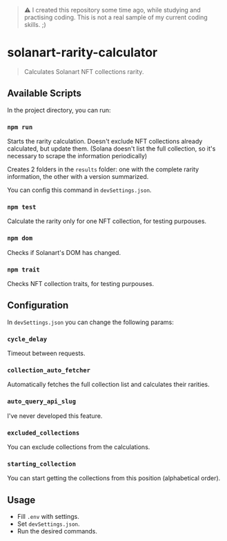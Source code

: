 > ⚠ I created this repository some time ago, while studying and practising coding. 
> This is not a real sample of my current coding skills. ;)

# solanart-rarity-calculator

> Calculates Solanart NFT collections rarity.


## Available Scripts

In the project directory, you can run:

### `npm run`

Starts the rarity calculation. Doesn't exclude NFT collections already calculated, but update them. (Solana doesn't list the full collection, so it's necessary to scrape the information periodically)

Creates 2 folders in the ``results`` folder: one with the complete rarity information, the other with a version summarized. 

You can config this command in ``devSettings.json``.

### `npm test`

Calculate the rarity only for one NFT collection, for testing purpouses.

### `npm dom`

Checks if Solanart's DOM has changed.

### `npm trait`

Checks NFT collection traits, for testing purpouses. 

## Configuration

In ``devSettings.json`` you can change the following params:


### `cycle_delay`
Timeout between requests.

### `collection_auto_fetcher`
Automatically fetches the full collection list and calculates their rarities.

### `auto_query_api_slug`
I've never developed this feature.

### `excluded_collections`
You can exclude collections from the calculations.

### `starting_collection`
You can start getting the collections from this position (alphabetical order).

## Usage

* Fill ``.env`` with settings.
* Set ``devSettings.json``.
* Run the desired commands.


